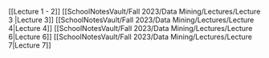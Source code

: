 [[Lecture 1 - 2]]
[[SchoolNotesVault/Fall 2023/Data Mining/Lectures/Lecture 3 |Lecture 3]]
[[SchoolNotesVault/Fall 2023/Data Mining/Lectures/Lecture 4|Lecture 4]]
[[SchoolNotesVault/Fall 2023/Data Mining/Lectures/Lecture 6|Lecture 6]]
[[SchoolNotesVault/Fall 2023/Data Mining/Lectures/Lecture 7|Lecture 7]]
